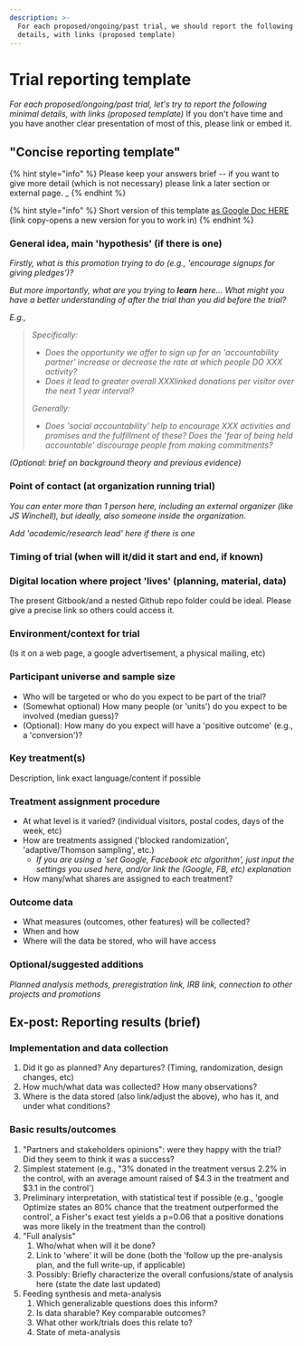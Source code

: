 ```yaml
---
description: >-
  For each proposed/ongoing/past trial, we should report the following minimal
  details, with links (proposed template)
---
```


# Trial reporting template

_For each proposed/ongoing/past trial, let's try to report the following minimal details, with links (proposed template)_ If you don't have time and you have another clear presentation of most of this, please link or embed it.

## "Concise reporting template"

{% hint style="info" %}
Please keep your answers brief -- if you want to give more detail (which is not necessary) please link a later section or external page. \_
{% endhint %}

{% hint style="info" %}
Short version of this template [as Google Doc HERE](https://docs.google.com/document/d/1N1\_An6mgUl5TpwHlYOe4S70qABfOVXhJCG4ceFmIJZ4/copy) (link copy-opens a new version for you to work in)
{% endhint %}



### **General idea, main 'hypothesis' (if there is one)**

_Firstly, what is this promotion trying to do (e.g., 'encourage signups for giving pledges')?_

_But more importantly, what are you trying to **learn** here... What might you have a better understanding of after the trial than you did before the trial?_

_E.g.,_

> _Specifically:_
>
> * _Does the opportunity we offer to sign up for an 'accountability partner' increase or decrease the rate at which people DO XXX activity?_
> * _Does it lead to greater overall XXXlinked donations per visitor over the next 1 year interval?_
>
> _Generally:_
>
> * _Does 'social accountability' help to encourage XXX activities and promises and the fulfillment of these? Does the 'fear of being held accountable' discourage people from making commitments?_

_(Optional: brief on background theory and previous evidence)_

### Point of contact (at organization running trial)

_You can enter more than 1 person here, including an external organizer (like JS Winchell), but ideally, also someone inside the organization._

_Add 'academic/research lead' here if there is one_

### Timing of trial (when will it/did it start and end, if known)

### Digital location where project 'lives' (planning, material, data)

The present Gitbook/and a nested Github repo folder could be ideal. Please give a precise link so others could access it.

### Environment/context for trial

(Is it on a web page, a google advertisement, a physical mailing, etc)

### **Participant universe and sample size**

* Who will be targeted or who do you expect to be part of the trial?
* (Somewhat optional) How many people (or 'units') do you expect to be involved (median guess)?
* (Optional): How many do you expect will have a 'positive outcome' (e.g., a 'conversion')?

### Key treatment(s)

Description, link exact language/content if possible

### Treatment assignment procedure

* At what level is it varied? (individual visitors, postal codes, days of the week, etc)
* How are treatments assigned ('blocked randomization', 'adaptive/Thomson sampling', etc.)
  * _If you are using a 'set Google, Facebook etc algorithm', just input the settings you used here, and/or link the (Google, FB, etc) explanation_
* How many/what shares are assigned to each treatment?

### **Outcome data**

* What measures (outcomes, other features) will be collected?
* When and how
* Where will the data be stored, who will have access

### **Optional/suggested additions**

_Planned analysis methods, preregistration link, IRB link, connection to other projects and promotions_

## Ex-post: Reporting results (brief)

### Implementation and data collection

1. Did it go as planned? Any departures? (Timing, randomization, design changes, etc)
2. How much/what data was collected? How many observations?
3. Where is the data stored (also link/adjust the above), who has it, and under what conditions?

### Basic results/outcomes

1. "Partners and stakeholders opinions": were they happy with the trial? Did they seem to think it was a success?
2. Simplest statement (e.g., "3% donated in the treatment versus 2.2% in the control, with an average amount raised of $4.3 in the treatment and $3.1 in the control')
3. Preliminary interpretation, with statistical test if possible (e.g., 'google Optimize states an 80% chance that the treatment outperformed the control', a Fisher's exact test yields a p=0.06 that a positive donations was more likely in the treatment than the control)
4. "Full analysis"
   1. Who/what when will it be done?
   2. Link to 'where' it will be done (both the 'follow up the pre-analysis plan, and the full write-up, if applicable)
   3. Possibly: Briefly characterize the overall confusions/state of analysis here (state the date last updated)
5. Feeding synthesis and meta-analysis
   1. Which generalizable questions does this inform?
   2. Is data sharable? Key comparable outcomes?
   3. What other work/trials does this relate to?
   4. State of meta-analysis
